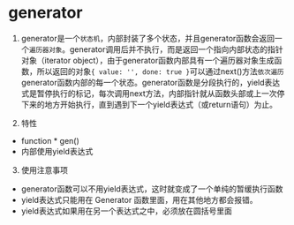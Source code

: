 # generator

1. generator是一个```状态机```，内部封装了多个状态，并且generator函数会返回一个```遍历器对象```。generator调用后并不执行，而是返回一个指向内部状态的指针对象（iterator object），由于generator函数内部具有一个遍历器对象生成函数，所以返回的对象```{ value: '', done: true }```可以通过next()方法```依次遍历```generator函数内部的每一个状态。generator函数是分段执行的，yield表达式是暂停执行的标记，每次调用next方法，内部指针就从函数头部或上一次停下来的地方开始执行，直到遇到下一个yield表达式（或return语句）为止。

2. 特性
  + function * gen()
  + 内部使用yield表达式

3. 使用注意事项
  + generator函数可以不用yield表达式，这时就变成了一个单纯的暂缓执行函数
  + yield表达式只能用在 Generator 函数里面，用在其他地方都会报错。
  + yield表达式如果用在另一个表达式之中，必须放在圆括号里面